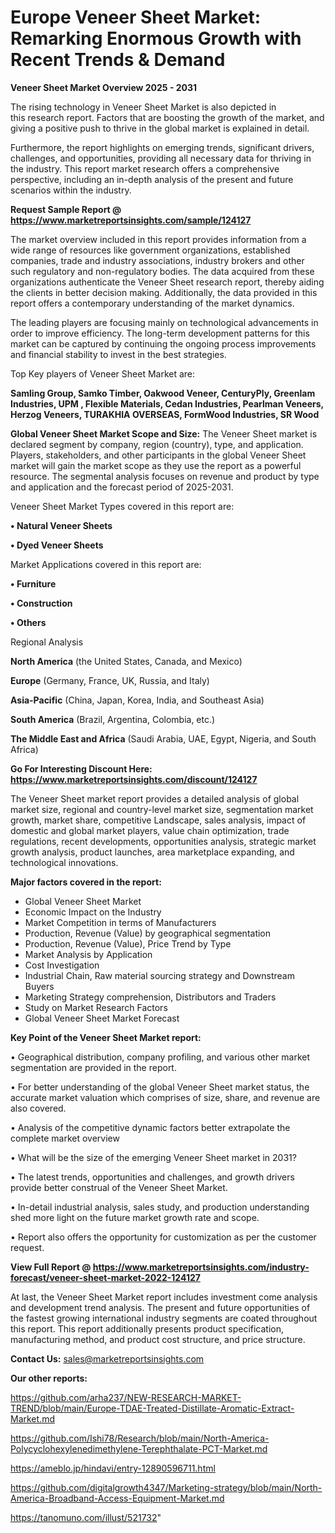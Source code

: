 # Europe Veneer Sheet Market: Remarking Enormous Growth with Recent Trends & Demand

<Strong> Veneer Sheet Market Overview 2025 - 2031</strong>

The rising technology in Veneer Sheet Market is also depicted in this research report. Factors that are boosting the growth of the market, and giving a positive push to thrive in the global market is explained in detail.

Furthermore, the report highlights on emerging trends, significant drivers, challenges, and opportunities, providing all necessary data for thriving in the industry. This report market research offers a comprehensive perspective, including an in-depth analysis of the present and future scenarios within the industry.

<strong>Request Sample Report @ <a href=https://www.marketreportsinsights.com/sample/124127>https://www.marketreportsinsights.com/sample/124127</a></strong>

The market overview included in this report provides information from a wide range of resources like government organizations, established companies, trade and industry associations, industry brokers and other such regulatory and non-regulatory bodies. The data acquired from these organizations authenticate the Veneer Sheet research report, thereby aiding the clients in better decision making. Additionally, the data provided in this report offers a contemporary understanding of the market dynamics.

The leading players are focusing mainly on technological advancements in order to improve efficiency. The long-term development patterns for this market can be captured by continuing the ongoing process improvements and financial stability to invest in the best strategies.

Top Key players of Veneer Sheet Market are:

<strong>Samling Group, Samko Timber, Oakwood Veneer, CenturyPly, Greenlam Industries, UPM , Flexible Materials, Cedan Industries, Pearlman Veneers, Herzog Veneers, TURAKHIA OVERSEAS, FormWood Industries, SR Wood</strong>

<strong><b>Global Veneer Sheet Market Scope and Size:</b></strong>
The Veneer Sheet market is declared segment by company, region (country), type, and application. Players, stakeholders, and other participants in the global Veneer Sheet market will gain the market scope as they use the report as a powerful resource. The segmental analysis focuses on revenue and product by type and application and the forecast period of 2025-2031.

Veneer Sheet Market Types covered in this report are:

<strong>• Natural Veneer Sheets

• Dyed Veneer Sheets</strong>

Market Applications covered in this report are:

<strong>• Furniture

• Construction

• Others</strong> 

Regional Analysis

<strong>North America</strong> (the United States, Canada, and Mexico)

<strong>Europe</strong> (Germany, France, UK, Russia, and Italy)

<strong>Asia-Pacific</strong> (China, Japan, Korea, India, and Southeast Asia)

<strong>South America</strong> (Brazil, Argentina, Colombia, etc.)

<strong>The Middle East and Africa</strong> (Saudi Arabia, UAE, Egypt, Nigeria, and South Africa)

<strong>Go For Interesting Discount Here: <a href=https://www.marketreportsinsights.com/discount/124127>https://www.marketreportsinsights.com/discount/124127</a></strong>

The Veneer Sheet market report provides a detailed analysis of global market size, regional and country-level market size, segmentation market growth, market share, competitive Landscape, sales analysis, impact of domestic and global market players, value chain optimization, trade regulations, recent developments, opportunities analysis, strategic market growth analysis, product launches, area marketplace expanding, and technological innovations.

<strong><b>Major factors covered in the report:</b></strong>
<ul>
  <li>Global Veneer Sheet Market </li>
  <li>Economic Impact on the Industry</li>
  <li>Market Competition in terms of Manufacturers</li>
  <li>Production, Revenue (Value) by geographical segmentation</li>
  <li>Production, Revenue (Value), Price Trend by Type</li>
  <li>Market Analysis by Application</li>
  <li>Cost Investigation</li>
  <li>Industrial Chain, Raw material sourcing strategy and Downstream Buyers</li>
  <li>Marketing Strategy comprehension, Distributors and Traders</li>
  <li>Study on Market Research Factors</li>
  <li>Global Veneer Sheet Market Forecast</li>
</ul>

<strong><b>Key Point of the Veneer Sheet Market report:</b></strong>

• Geographical distribution, company profiling, and various other market segmentation are provided in the report.

• For better understanding of the global Veneer Sheet market status, the accurate market valuation which comprises of size, share, and revenue are also covered.

• Analysis of the competitive dynamic factors better extrapolate the complete market overview

• What will be the size of the emerging Veneer Sheet market in 2031?

• The latest trends, opportunities and challenges, and growth drivers provide better construal of the Veneer Sheet Market.

• In-detail industrial analysis, sales study, and production understanding shed more light on the future market growth rate and scope.

• Report also offers the opportunity for customization as per the customer request.

<strong><b>View Full Report @ <a href=https://www.marketreportsinsights.com/industry-forecast/veneer-sheet-market-2022-124127>https://www.marketreportsinsights.com/industry-forecast/veneer-sheet-market-2022-124127</a></b></strong>


At last, the Veneer Sheet Market report includes investment come analysis and development trend analysis. The present and future opportunities of the fastest growing international industry segments are coated throughout this report. This report additionally presents product specification, manufacturing method, and product cost structure, and price structure.

<strong>Contact Us:</strong>
sales@marketreportsinsights.com

<strong>Our other reports:</strong>

<a href=https://github.com/arha237/NEW-RESEARCH-MARKET-TREND/blob/main/Europe-TDAE-Treated-Distillate-Aromatic-Extract-Market.md>https://github.com/arha237/NEW-RESEARCH-MARKET-TREND/blob/main/Europe-TDAE-Treated-Distillate-Aromatic-Extract-Market.md</a>

<a href=https://github.com/Ishi78/Research/blob/main/North-America-Polycyclohexylenedimethylene-Terephthalate-PCT-Market.md>https://github.com/Ishi78/Research/blob/main/North-America-Polycyclohexylenedimethylene-Terephthalate-PCT-Market.md</a>

<a href=https://ameblo.jp/hindavi/entry-12890596711.html>https://ameblo.jp/hindavi/entry-12890596711.html</a>

<a href=https://github.com/digitalgrowth4347/Marketing-strategy/blob/main/North-America-Broadband-Access-Equipment-Market.md>https://github.com/digitalgrowth4347/Marketing-strategy/blob/main/North-America-Broadband-Access-Equipment-Market.md</a>

<a href=https://tanomuno.com/illust/521732>https://tanomuno.com/illust/521732</a>"
